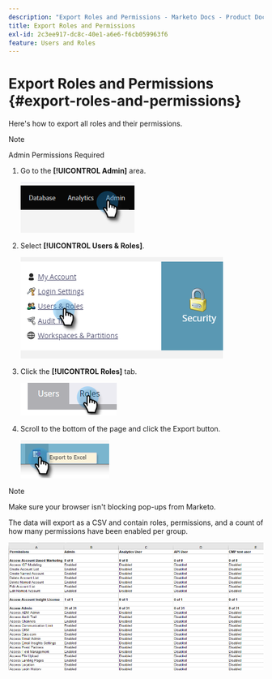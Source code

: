 ```yaml
---
description: "Export Roles and Permissions - Marketo Docs - Product Documentation"
title: Export Roles and Permissions
exl-id: 2c3ee917-dc8c-40e1-a6e6-f6cb059963f6
feature: Users and Roles
---
```

# Export Roles and Permissions {#export-roles-and-permissions}

Here's how to export all roles and their permissions.

>[!NOTE]
>
>Admin Permissions Required

1. Go to the **[!UICONTROL Admin]** area.

   ![](assets/export-roles-and-permissions-1.png)

1. Select **[!UICONTROL Users & Roles]**.

   ![](assets/export-roles-and-permissions-2.png)

1. Click the **[!UICONTROL Roles]** tab.

   ![](assets/export-roles-and-permissions-3.png)

1. Scroll to the bottom of the page and click the Export button.

   ![](assets/export-roles-and-permissions-4.png)

>[!NOTE]
>
>Make sure your browser isn't blocking pop-ups from Marketo.

The data will export as a CSV and contain roles, permissions, and a count of how many permissions have been enabled per group.

   ![](assets/export-roles-and-permissions-5.png)
